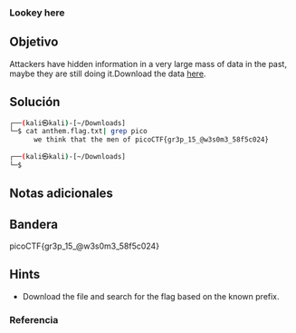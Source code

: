 ### Lookey here
## Objetivo

Attackers have hidden information in a very large mass of data in the past, maybe they are still doing it.Download the data [here](https://artifacts.picoctf.net/c/125/anthem.flag.txt).
## Solución
```bash
┌──(kali㉿kali)-[~/Downloads]
└─$ cat anthem.flag.txt| grep pico
      we think that the men of picoCTF{gr3p_15_@w3s0m3_58f5c024}
      
┌──(kali㉿kali)-[~/Downloads]
└─$
```
## Notas adicionales

## Bandera

picoCTF{gr3p_15_@w3s0m3_58f5c024}
## Hints

- Download the file and search for the flag based on the known prefix.
### Referencia